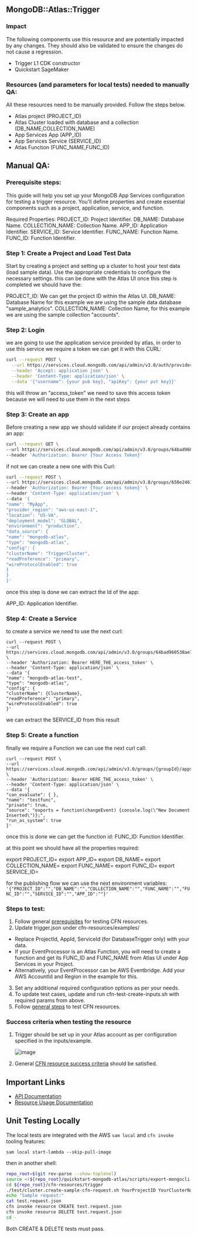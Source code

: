 ## MongoDB::Atlas::Trigger

### Impact
The following components use this resource and are potentially impacted by any changes. They should also be validated to ensure the changes do not cause a regression.
- Trigger L1 CDK constructor
- Quickstart SageMaker




### Resources (and parameters for local tests) needed to manually QA:
All these resources need to be manually provided. Follow the steps below.
- Atlas project (PROJECT_ID)
- Atlas Cluster loaded with database and a collection (DB_NAME,COLLECTION_NAME)
- App Services App (APP_ID)
- App Services Service (SERVICE_ID)
- Atlas Function (FUNC_NAME,FUNC_ID)


## Manual QA:

### Prerequisite steps:

This guide will help you set up your MongoDB App Services configuration for testing a trigger resource.
You'll define properties and create essential components such as a project, application, service, and function.

Required Properties:
PROJECT_ID: Project Identifier.
DB_NAME: Database Name.
COLLECTION_NAME: Collection Name.
APP_ID: Application Identifier.
SERVICE_ID: Service Identifier.
FUNC_NAME: Function Name.
FUNC_ID: Function Identifier.


### Step 1: Create a Project and Load Test Data
Start by creating a project and setting up a cluster to host your test data (load sample data).
Use the appropriate credentials to configure the necessary settings. this can be done with the Atlas UI
once this step is completed we should have the:

PROJECT_ID: We can get the project ID within the Atlas UI.
DB_NAME: Database Name for this example we are using the sample data database "sample_analytics".
COLLECTION_NAME: Collection Name, for this example we are using the sample collection "accounts".

### Step 2: Login

we are going to use the application service provided by atlas, in order to use this service we require a token we can get it
with this CURL:
``` bash
curl --request POST \
  --url https://services.cloud.mongodb.com/api/admin/v3.0/auth/providers/mongodb-cloud/login \
  --header 'Accept: application json' \
  --header 'Content-Type: application/json' \
  --data '{"username": {your pub key}, "apiKey": {your pvt key}}'
```
this will throw an "access_token" we need to save this access token because we will need to use them in the next steps

### Step 3: Create an app
Before creating a new app we should validate if our project already contains an app:
``` bash
curl --request GET \
--url https://services.cloud.mongodb.com/api/admin/v3.0/groups/64bad960538ae76ec5c70050/apps \
--header 'Authorization: Bearer {Your Access Token}'
```
if not we can create a new one with this Curl:
``` bash
curl --request POST \
--url https://services.cloud.mongodb.com/api/admin/v3.0/groups/650e24611a33225d7e9b90d5/apps \
--header 'Authorization: Bearer {Your access token}' \
--header 'Content-Type: application/json' \
--data '{
"name": "MyApp",
"provider_region": "aws-us-east-1",
"location": "US-VA",
"deployment_model": "GLOBAL",
"environment": "production",
"data_source": {
"name": "mongodb-atlas",
"type": "mongodb-atlas",
"config": {
"clusterName": "TriggerCluster",
"readPreference": "primary",
"wireProtocolEnabled": true
}
}
}'
```

once this step is done we can extract the Id of the app:

APP_ID: Application Identifier.

### Step 4: Create a Service
to create a service we need to use the next curl:
```
curl --request POST \
--url https://services.cloud.mongodb.com/api/admin/v3.0/groups/64bad960538ae76ec5c70050/apps/64c00d91250e0ebe36dc6bc6/services \
--header 'Authorization: Bearer HERE_THE_access_token' \
--header 'Content-Type: application/json' \
--data '{
"name": "mongodb-atlas-test",
"type": "mongodb-atlas",
"config": {
"clusterName": {ClusterName},
"readPreference": "primary",
"wireProtocolEnabled": true
}'
```
we can extract the SERVICE_ID from this result

### Step 5: Create a function

finally we require a Function we can use the next curl call:
```
curl --request POST \
--url https://services.cloud.mongodb.com/api/admin/v3.0/groups/{groupId}/apps/{appid}/functions \
--header 'Authorization: Bearer HERE_THE_access_token' \
--header 'Content-Type: application/json' \
--data '{
"can_evaluate": { },
"name": "testfunc",
"private": true,
"source": "exports = function(changeEvent) {console.log(\"New Document Inserted\")};",
"run_as_system": true
}'
```

once this is done we can get the function id: FUNC_ID: Function Identifier.

at this point we should have all the properties required:

export PROJECT_ID=
export APP_ID=
export DB_NAME=
export COLLECTION_NAME=
export FUNC_NAME=
export FUNC_ID=
export SERVICE_ID=

for the publishing flow we can use the next environment variables:
`'{"PROJECT_ID":"","DB_NAME":"","COLLECTION_NAME":"","FUNC_NAME":"","FUNC_ID":"","SERVICE_ID":"","APP_ID":""}'`

### Steps to test:
1. Follow general [prerequisites](../../../TESTING.md#prerequisites) for testing CFN resources.
2. Update trigger.json under cfn-resources/examples/
 - Replace ProjectId, AppId, ServiceId (for DatabaseTrigger only) with your data.
 - If your EventProcessor is an Atlas Function, you will need to create a function and get its FUNC_ID and FUNC_NAME from Atlas UI under App Services in your Project.
 - Alternatively, your EventProcessor can be AWS Eventbridge. Add your AWS AccountId and Region in the example for this.
3. Set any additional required configuration options as per your needs.
4. To update test cases, update and run cfn-test-create-inputs.sh with required params from above.
5. Follow [general steps](../../../TESTING.md#steps) to test CFN resources.

### Success criteria when testing the resource
1. Trigger should be set up in your Atlas account as per configuration specified in the inputs/example.

   ![image](https://user-images.githubusercontent.com/122359335/227495196-59063691-c475-449c-b6b1-f206f4404715.png) 

2. General [CFN resource success criteria](../../../TESTING.md#success-criteria-when-testing-the-resource) should be satisfied.

## Important Links
- [API Documentation](https://www.mongodb.com/docs/atlas/app-services/admin/api/v3/#tag/triggers)
- [Resource Usage Documentation](https://www.mongodb.com/docs/atlas/triggers/#service-functions-provide-server-side-logic)

## Unit Testing Locally

The local tests are integrated with the AWS `sam local` and `cfn invoke` tooling features:

```
sam local start-lambda --skip-pull-image
```
then in another shell:
```bash
repo_root=$(git rev-parse --show-toplevel)
source <(${repo_root}/quickstart-mongodb-atlas/scripts/export-mongocli-config.py)
cd ${repo_root}/cfn-resources/trigger
./test/cluster.create-sample-cfn-request.sh YourProjectID YourClusterName > test.request.json 
echo "Sample request:"
cat test.request.json
cfn invoke resource CREATE test.request.json 
cfn invoke resource DELETE test.request.json 
cd -
```

Both CREATE & DELETE tests must pass.